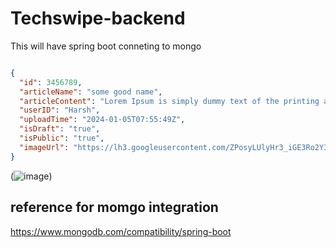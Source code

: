 # Techswipe-backend
This will have spring boot conneting to mongo

```json

{
  "id": 3456789,
  "articleName": "some good name",
  "articleContent": "Lorem Ipsum is simply dummy text of the printing and typesetting industry. Lorem Ipsum has been the industry's standard dummy text ever since the 1500s, when an unknown printer took a galley of type and scrambled it to make a type specimen book. It has survived not only five centuries, but also the leap into electronic typesetting, remaining essentially unchanged. It was popularised in the 1960s with the release of Letraset sheets containing Lorem Ipsum passages, and more recently with desktop publishing software like Aldus PageMaker including versions of Lorem Ipsum.",
  "userID": "Harsh",
  "uploadTime": "2024-01-05T07:55:49Z",
  "isDraft": "true",
  "isPublic": "true",
  "imageUrl": "https://lh3.googleusercontent.com/ZPosyLUlyHr3_iGE3Ro2Y37HACoSdQR1De5omSsm7xRfxoAprTuHpiR-Jm6PxHWR1D8W7iIShYAcKbNVufuItdzeDJt6RP2IpD7sFg=w1064-v0"
}

```
(![image](https://github.com/dhananjaymallanna/Techswipe-backend/assets/30704919/a60afe41-f5e7-4851-b2c8-eb27078823f8))

## reference for momgo integration

https://www.mongodb.com/compatibility/spring-boot

